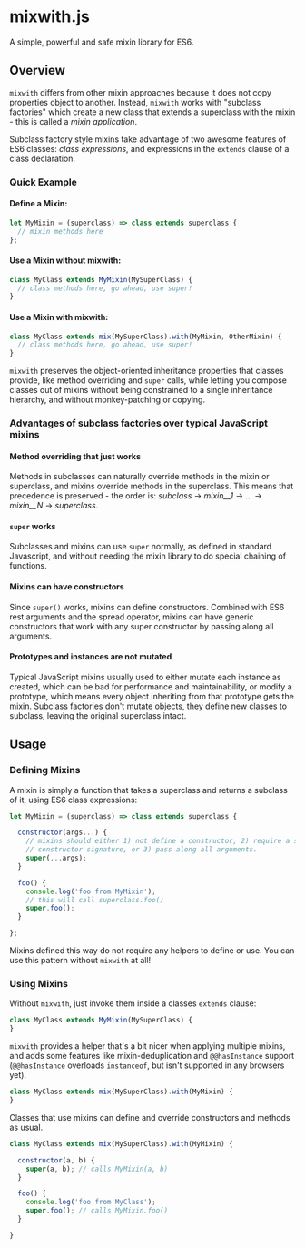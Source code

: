 # mixwith.js

A simple, powerful and safe mixin library for ES6.

## Overview

`mixwith` differs from other mixin approaches because it does not copy properties object to another. Instead, `mixwith` works with "subclass factories" which create a new class that extends a superclass with the mixin - this is called a _mixin_ _application_.

Subclass factory style mixins take advantage of two awesome features of ES6 classes: _class_ _expressions_, and expressions in the `extends` clause of a class declaration.

### Quick Example

#### Define a Mixin:

```javascript
let MyMixin = (superclass) => class extends superclass {
  // mixin methods here
};
```

#### Use a Mixin without mixwith:

```javascript
class MyClass extends MyMixin(MySuperClass) {
  // class methods here, go ahead, use super!
}
```

#### Use a Mixin with mixwith:

```javascript
class MyClass extends mix(MySuperClass).with(MyMixin, OtherMixin) {
  // class methods here, go ahead, use super!
}
```

`mixwith` preserves the object-oriented inheritance properties that classes provide, like method overriding and `super` calls, while letting you compose classes out of mixins without being constrained to a single inheritance hierarchy, and without monkey-patching or copying.

### Advantages of subclass factories over typical JavaScript mixins

#### Method overriding that just works

Methods in subclasses can naturally override methods in the mixin or superclass, and mixins override methods in the superclass. This means that precedence is preserved - the order is: _subclass_ -> _mixin__1_ -> ... -> _mixin__N_ -> _superclass_.

#### `super` works

Subclasses and mixins can use `super` normally, as defined in standard Javascript, and without needing the mixin library to do special chaining of functions.

#### Mixins can have constructors

Since `super()` works, mixins can define constructors. Combined with ES6 rest arguments and the spread operator, mixins can have generic constructors that work with any super constructor by passing along all arguments.

#### Prototypes and instances are not mutated

Typical JavaScript mixins usually used to either mutate each instance as created, which can be bad for performance and maintainability, or modify a prototype, which means every object inheriting from that prototype gets the mixin. Subclass factories don't mutate objects, they define new classes to subclass, leaving the original superclass intact.

## Usage

### Defining Mixins

A mixin is simply a function that takes a superclass and returns a subclass of it, using ES6 class expressions:

```javascript
let MyMixin = (superclass) => class extends superclass {

  constructor(args...) {
    // mixins should either 1) not define a constructor, 2) require a specific
    // constructor signature, or 3) pass along all arguments.
    super(...args);
  }

  foo() {
    console.log('foo from MyMixin');
    // this will call superclass.foo()
    super.foo();
  }

};
```

Mixins defined this way do not require any helpers to define or use. You can use this pattern without `mixwith` at all!

### Using Mixins

Without `mixwith`, just invoke them inside a classes `extends` clause:

```javascript
class MyClass extends MyMixin(MySuperClass) {
}
```

`mixwith` provides a helper that's a bit nicer when applying multiple mixins, and adds some features like mixin-deduplication and `@@hasInstance` support (`@@hasInstance` overloads `instanceof`, but isn't supported in any browsers yet).

```javascript
class MyClass extends mix(MySuperClass).with(MyMixin) {
}
```

Classes that use mixins can define and override constructors and methods as usual.

```javascript
class MyClass extends mix(MySuperClass).with(MyMixin) {

  constructor(a, b) {
    super(a, b); // calls MyMixin(a, b)
  }

  foo() {
    console.log('foo from MyClass');
    super.foo(); // calls MyMixin.foo()
  }

}
```
